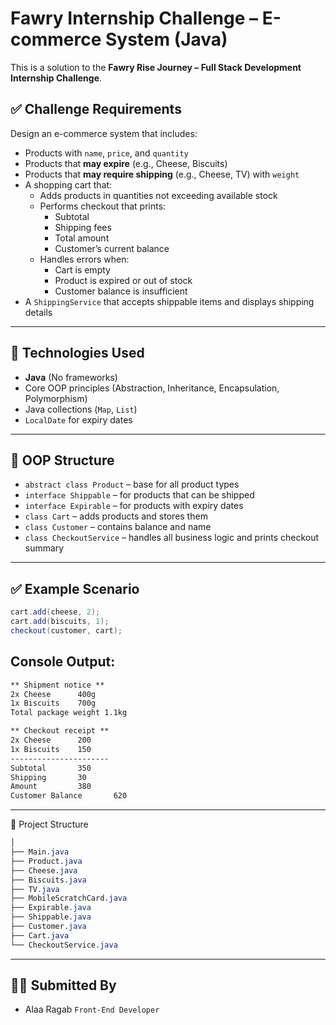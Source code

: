 # Fawry Internship Challenge – E-commerce System (Java)

This is a solution to the **Fawry Rise Journey – Full Stack Development Internship Challenge**.

## ✅ Challenge Requirements

Design an e-commerce system that includes:

- Products with `name`, `price`, and `quantity`
- Products that **may expire** (e.g., Cheese, Biscuits)
- Products that **may require shipping** (e.g., Cheese, TV) with `weight`
- A shopping cart that:
  - Adds products in quantities not exceeding available stock
  - Performs checkout that prints:
    - Subtotal
    - Shipping fees
    - Total amount
    - Customer’s current balance
  - Handles errors when:
    - Cart is empty
    - Product is expired or out of stock
    - Customer balance is insufficient
- A `ShippingService` that accepts shippable items and displays shipping details

---

## 🧱 Technologies Used

- **Java** (No frameworks)
- Core OOP principles (Abstraction, Inheritance, Encapsulation, Polymorphism)
- Java collections (`Map`, `List`)
- `LocalDate` for expiry dates

---

## 🧠 OOP Structure

- `abstract class Product` – base for all product types
- `interface Shippable` – for products that can be shipped
- `interface Expirable` – for products with expiry dates
- `class Cart` – adds products and stores them
- `class Customer` – contains balance and name
- `class CheckoutService` – handles all business logic and prints checkout summary

---

## ✅ Example Scenario

```java
cart.add(cheese, 2);
cart.add(biscuits, 1);
checkout(customer, cart);
```
## Console Output:
``` markdown
** Shipment notice **
2x Cheese      400g
1x Biscuits    700g
Total package weight 1.1kg

** Checkout receipt **
2x Cheese      200
1x Biscuits    150
----------------------
Subtotal       350
Shipping       30
Amount         380
Customer Balance       620
```
---
📁 Project Structure
```css
│
├── Main.java
├── Product.java
├── Cheese.java
├── Biscuits.java
├── TV.java
├── MobileScratchCard.java
├── Expirable.java
├── Shippable.java
├── Customer.java
├── Cart.java
└── CheckoutService.java
```
---
## 🧑‍💻 Submitted By

- Alaa Ragab
`Front-End Developer`



